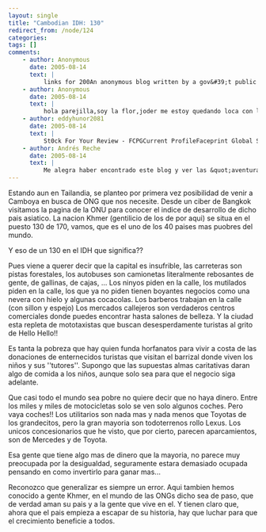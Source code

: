 ```yaml
---
layout: single
title: "Cambodian IDH: 130"
redirect_from: /node/124
categories:
tags: []
comments: 
    - author: Anonymous
      date: 2005-08-14
      text: |
          links for 200An anonymous blog written by a gov&#39;t public affairs officer for others in the same line of work.=========Hello, you got a quite interesting blog here. I really enjoyed reading here and think I&#39;m going to bookmark it.My Page is a lasik network relatedsite. Check it out.  
    - author: Anonymous
      date: 2005-08-14
      text: |
          hola parejilla,soy la flor,joder me estoy quedando loca con lo q contais.Q fuerte desde,esta,nuestra sociedad del bienestar,todo eso parece mas un guión de pelicula q una realidad.Espero que le esteis sacando todo el jugo a vuestra experiencia,y q pronto encontreis una forma de ayudar,porque imagino q debe ser mas q frustrante estar rodeado de tanta injusticia y pobreza.Aunque siempre tengamos que ser los mismos los q arrimemos el hombro,los q precisamente no pueden hacer nada para acabar con este desequilibrio.pero bueno muchos animos y fuerzas y un beso enorme pa los dos.  
    - author: eddyhunor2081
      date: 2005-08-14
      text: |
          St0ck For Your Review - FCPGCurrent ProfileFaceprint Global Solutions (FCPG) Current Price $0.15A U.S. based-company dedicated to the goal of bringing effective security solutions to the marketplace.With violent and white-collar terrorism on the rise, companies are starving for innovative security solutions. FCPG is set to bring hot new security solutions to the industry, with currently over 40 governmental and non-governmental contracts, being negotiated.Please Review Exactly What this Company Does.Why consider Faceprint Global Solutions (FCPG)? Faceprint Global Solutions (FCPG) holds the exclusive marketing rights from Keyvelop, to sell the world�s leading encryption technology to be distributed directly to the Healthcare industry in North America.Faceprint Global Solutions has completed its biometric software that recognizes facial features of individuals entering and leaving through airports, ship yards, banks, large buildings, etc. FCPG acquired Montreal-based Apometrix Technologies, which enhances the companies mission of being a full-service provider to the multi-application smart card industry. The North American market appears ready for significant expansion of price-competitive, proven, multi-application solutions on smart cards. Apometrix&#39;s forecast of over 300 customers and sales of more than $50 million in North America over the next five years, appears very realistic, according to company management. Faceprint Global Solutions is currently in contract negotiations with over 40 governmental agencies and businesses seeking to use their encryption, biometric, and smart-card technologies.Breaking News for Faceprint Global Solutions (FCPG)Faceprint Global Solutions (FCPG) is pleased to announce that IBM will now offer the world�s leading encryption software to its major Healthcare clients in North America.With FCPG owning the exclusive North American rights to distribute the worlds leading encryption and transmission software developed by Keyvelop, FCPG is poised to capture large volumes of sales generated by customers currently using IBM�s software in the healthcare and other industries.�This is a very positive move for FCPG and for Keyvelop,� said FCPG CEO Pierre Cote. �We are very happy about the decision to go with IBM. This is a continuation of the progress made by everyone associated with FCPG and its partners.�Buell Duncan, IBM&#39;s general manager of ISV &amp; Developer Relations commented, �Collaborating with Keyvelop will ensure that we develop open solutions that are easy to maintain and cost effective for our customers in the healthcare and life sciences industry.�Among other things, this new software technology which is currently being used by a number of European healthcare companies, is used to send any file, regardless of format or size. Encryption keys, evidence of transmission integrity with fingerprint calculation, time-stamping of all actions and status record updating, pre-checking sender and receiver identities, validating file opening dates are part of Keyvelop features.About FacePrint Global Solutions, Inc.FCPG operates a business, which develops and delivers a variety of technology solutions, including biometric software applications on smart cards and other support mediums (apometric solutions). FCPG�s products provide biometric solutions for identity authentication and a host of smart card- and biometrics-related hardware peripherals and software applications. Apometrix, FCPG�s wholly-owned subsidiary, combines on-card or in-chip multi-application management solutions with best-of-breed �in-card matching� biometrics. Keyvelop�s secure digital envelope solution and Apometrix�s on-card biometrics work together to produce the winning combination in the fields of security, traceability and identity management. Conclusion:The examples above show the Awesome, Earning Potential of little known Companies That Explode onto Investor�s Radar Screens. This sto,ck will not be a Secret for long. Then You May Feel the Desire to Act Right Now! And Please Watch This One Trade! GO FCPG!Disclaimer:Information within this email contains &quot;forward |ooking statements&quot; within the meaning of Section 27Aof the Securities Act of 1933 and Section 21B of the Securities Exchange Act of 1934. Any statements that express or involve discussions with respect to predictions, expectations, beliefs, plans, projections, objectives, goals, assumptions or future events or performance are not statements of historical fact and may be &quot;forward |ooking statements&quot;. &quot;Forward |ooking statements&quot; are based on expectations, estimates and projections at the time the statements are made that involve a number of risks and uncertainties which could cause actual results or events to differ materially from those presently anticipated. We were paid a sum of three thousand USD to disseminate this information from ir marketing. Forward loking statements in this action may be identified through the use of words such as &quot;projects&quot;, &quot;foresee&quot;, &quot;expects&quot;, &quot;will&quot;, &quot;anticipates&quot;,&quot;estimates&quot;, &quot;believes&quot;, &quot;understands&quot; or that by statements indicatingcertain actions &quot;may&quot;, &quot;could&quot;, or &quot;might&quot; occur. Risk factors includegeneral economic and business conditions, the ability to acquire and develop specific projects, the ability to fund operations and changes in consumer and business consumption habits and other factors over which the company has little or no control. The publisher of this newsletter does not represent that the information contained herein are true and correct.  
    - author: Andrés Reche
      date: 2005-08-14
      text: |
          Me alegra haber encontrado este blog y ver las &quot;aventuras&quot; que estás viviendo. No sabes la envidia que me das.Mucha suerte en tu viaje, yo sigo sumergido y cooperando con nuestro capitalismo occidental aquí en Madrid.Muchos abrazos, Andrés.  
---
```

Estando aun en Tailandia, se planteo por primera vez posibilidad de venir a Camboya en busca de ONG que nos necesite. Desde un ciber de Bangkok visitamos la pagina de la ONU para conocer el indice de desarrollo de dicho pais asiatico. La nacion Khmer (gentilicio de los de por aqui) se situa en el puesto 130 de 170, vamos, que es el uno de los 40 paises mas puobres del mundo.  

Y eso de un 130 en el IDH que significa??  

Pues viene a querer decir que la capital es insufrible, las carreteras son pistas forestales, los autobuses son camionetas literalmente rebosantes de gente, de gallinas, de cajas, ... Los ninyos piden en la calle, los mutilados piden en la calle, los que ya no piden tienen boyantes negocios como una nevera con hielo y algunas cocacolas. Los barberos trabajan en la calle (con sillon y espejo) Los mercados callejeros son verdaderos centros comerciales donde puedes encontrar hasta salones de belleza. Y la ciudad esta repleta de mototaxistas que buscan desesperdamente turistas al grito de Hello Hello!!  

Es tanta la pobreza que hay quien funda horfanatos para vivir a costa de las donaciones de enternecidos turistas que visitan el barrizal donde viven los niños y sus ''tutores''. Supongo que las supuestas almas caritativas daran algo de comida a los niños, aunque solo sea para que el negocio siga adelante.  

Que casi todo el mundo sea pobre no quiere decir que no haya dinero. Entre los miles y miles de motocicletas solo se ven solo algunos coches. Pero vaya coches!! Los utilitarios son nada mas y nada menos que Toyotas de los grandecitos, pero la gran mayoria son todoterrenos rollo Lexus. Los unicos concesionarios que he visto, que por cierto, parecen aparcamientos, son de Mercedes y de Toyota.  

Esa gente que tiene algo mas de dinero que la mayoria, no parece muy preocupada por la desigualdad, seguramente estara demasiado ocupada pensando en como invertirlo para ganar mas...  

Reconozco que generalizar es siempre un error. Aqui tambien hemos conocido a gente Khmer, en el mundo de las ONGs dicho sea de paso, que de verdad aman su pais y a la gente que vive en el. Y tienen claro que, ahora que el pais empieza a escapar de su historia, hay que luchar para que el crecimiento beneficie a todos.
